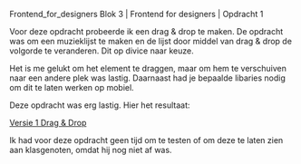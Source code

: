 Frontend_for_designers
Blok 3 | Frontend for designers | Opdracht 1

Voor deze opdracht probeerde ik een drag & drop te maken. 
De opdracht was om een muzieklijst te maken en de lijst door middel van drag & drop de volgorde
te veranderen. Dit op divice naar keuze.

Het is me gelukt om het element te draggen, maar om hem te verschuiven naar een andere plek was lastig. 
Daarnaast had je bepaalde libaries nodig om dit te laten werken op mobiel.

Deze opdracht was erg lastig. Hier het resultaat:

[ Versie 1 Drag & Drop ](https://sammthings.github.io/Frontend_for_designers/Opdracht%101)

Ik had voor deze opdracht geen tijd om te testen of om deze te laten zien aan klasgenoten, omdat hij nog niet af was.
